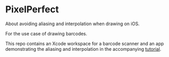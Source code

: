 # PixelPerfect

About avoiding aliasing and interpolation when drawing on iOS.

For the use case of drawing barcodes.

This repo contains an Xcode workspace for a barcode scanner and an app demonstrating the aliasing and interpolation in the accompanying [tutorial](tutorial/tutorial.md).


